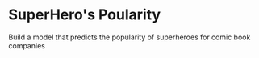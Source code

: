 # SuperHero's Poularity
Build a model that predicts the popularity of superheroes for comic book companies

